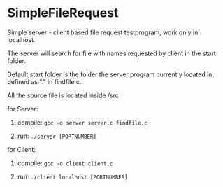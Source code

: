 # SimpleFileRequest
Simple server - client based file request testprogram, work only in localhost.

The server will search for file with names requested by client in the start folder.

Default start folder is the folder the server program currently located in, defined as "." in findfile.c.

All the source file is located inside /src


for Server:
1. compile:
				`gcc -o server server.c findfile.c`

2. run:
				`./server [PORTNUMBER]`


for Client:
1. compile:
				`gcc -o client client.c`

2. run:
				`./client localhost [PORTNUMBER]`